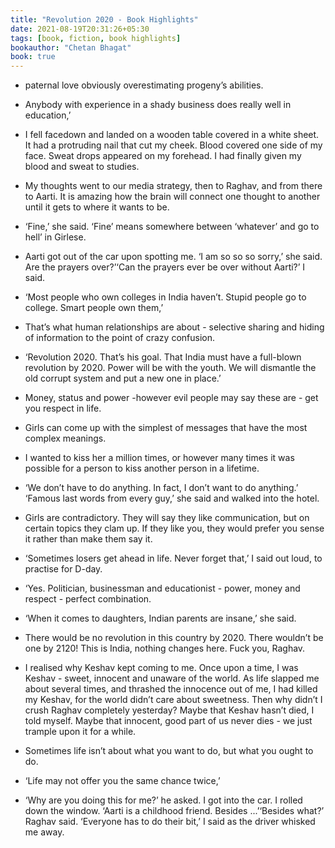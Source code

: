 ```yaml
---
title: "Revolution 2020 - Book Highlights"
date: 2021-08-19T20:31:26+05:30
tags: [book, fiction, book highlights]
bookauthor: "Chetan Bhagat"
book: true
---
```


- paternal love obviously overestimating progeny’s abilities.


- Anybody with experience in a shady business does really well in education,’


- I fell facedown and landed on a wooden table covered in a white sheet. It had a protruding nail that cut my cheek. Blood covered one side of my face. Sweat drops appeared on my forehead. I had finally given my blood and sweat to studies.


- My thoughts went to our media strategy, then to Raghav, and from there to Aarti. It is amazing how the brain will connect one thought to another until it gets to where it wants to be.


- ‘Fine,’ she said. ‘Fine’ means somewhere between ‘whatever’ and go to hell’ in Girlese.


- Aarti got out of the car upon spotting me. ‘I am so so so sorry,’ she said. Are the prayers over?’‘Can the prayers ever be over without Aarti?’ I said.


- ‘Most people who own colleges in India haven’t. Stupid people go to college. Smart people own them,’


- That’s what human relationships are about - selective sharing and hiding of information to the point of crazy confusion.


- ‘Revolution 2020. That’s his goal. That India must have a full-blown revolution by 2020. Power will be with the youth. We will dismantle the old corrupt system and put a new one in place.’


- Money, status and power -however evil people may say these are - get you respect in life.


- Girls can come up with the simplest of messages that have the most complex meanings.


- I wanted to kiss her a million times, or however many times it was possible for a person to kiss another person in a lifetime.


- ‘We don’t have to do anything. In fact, I don’t want to do anything.’ ‘Famous last words from every guy,’ she said and walked into the hotel.


- Girls are contradictory. They will say they like communication, but on certain topics they clam up. If they like you, they would prefer you sense it rather than make them say it.


- ‘Sometimes losers get ahead in life. Never forget that,’ I said out loud, to practise for D-day.


- ‘Yes. Politician, businessman and educationist - power, money and respect - perfect combination.


- ‘When it comes to daughters, Indian parents are insane,’ she said.


- There would be no revolution in this country by 2020. There wouldn’t be one by 2120! This is India, nothing changes here. Fuck you, Raghav.


- I realised why Keshav kept coming to me. Once upon a time, I was Keshav - sweet, innocent and unaware of the world. As life slapped me about several times, and thrashed the innocence out of me, I had killed my Keshav, for the world didn’t care about sweetness. Then why didn’t I crush Raghav completely yesterday? Maybe that Keshav hasn’t died, I told myself. Maybe that innocent, good part of us never dies - we just trample upon it for a while.


- Sometimes life isn’t about what you want to do, but what you ought to do.


- ‘Life may not offer you the same chance twice,’


- ‘Why are you doing this for me?’ he asked. I got into the car. I rolled down the window. ‘Aarti is a childhood friend. Besides ...’‘Besides what?’ Raghav said. ‘Everyone has to do their bit,’ I said as the driver whisked me away.
